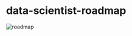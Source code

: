 # data-scientist-roadmap



![roadmap](https://i2.wp.com/tadadata.fr/wp-content/uploads/2017/05/roaddatascience.png)
